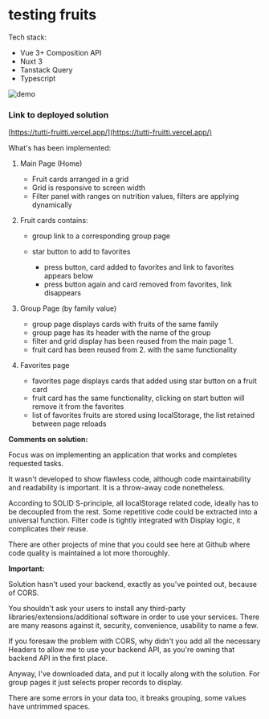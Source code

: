 # testing fruits

Tech stack:

- Vue 3+ Composition API
- Nuxt 3
- Tanstack Query
- Typescript

![demo](https://github.com/vitaliiboiko360/tutti-frutti/blob/main/demo/demo-video.gif)

### Link to deployed solution

[https://tutti-fruitti.vercel.app/](https://tutti-fruitti.vercel.app/)

What's has been implemented:

1. Main Page (Home)

   - Fruit cards arranged in a grid
   - Grid is responsive to screen width
   - Filter panel with ranges on nutrition values, filters are applying dynamically

2. Fruit cards
   contains:

   - group link to a corresponding group page

   * star button to add to favorites

     - press button, card added to favorites and link to favorites appears below
     - press button again and card removed from favorites, link disappears

3. Group Page (by family value)

   - group page displays cards with fruits of the same family
   - group page has its header with the name of the group
   - filter and grid display has been reused from the main page 1.
   - fruit card has been reused from 2. with the same functionality

4. Favorites page

   - favorites page displays cards that added using star button on a fruit card
   - fruit card has the same functionality, clicking on start button will remove it from the favorites
   - list of favorites fruits are stored using localStorage, the list retained between page reloads

**Comments on solution:**

Focus was on implementing an application that works and completes requested tasks.

It wasn't developed to show flawless code, although code maintainability and readability is important. It is a throw-away code nonetheless.

According to SOLID S-principle, all localStorage related code, ideally has to be decoupled from the rest. Some repetitive code could be extracted into a universal function. Filter code is tightly integrated with Display logic, it complicates their reuse.

There are other projects of mine that you could see here at Github where code quality is maintained a lot more thoroughly.

**Important:**

Solution hasn't used your backend, exactly as you've pointed out, because of CORS.

You shouldn't ask your users to install any third-party libraries/extensions/additional software in order to use your services. There are many reasons against it, security, convenience, usability to name a few.

If you foresaw the problem with CORS, why didn't you add all the necessary Headers to allow me to use your backend API, as you're owning that backend API in the first place.

Anyway, I've downloaded data, and put it locally along with the solution. For group pages it just selects proper records to display.

There are some errors in your data too, it breaks grouping, some values have untrimmed spaces.
